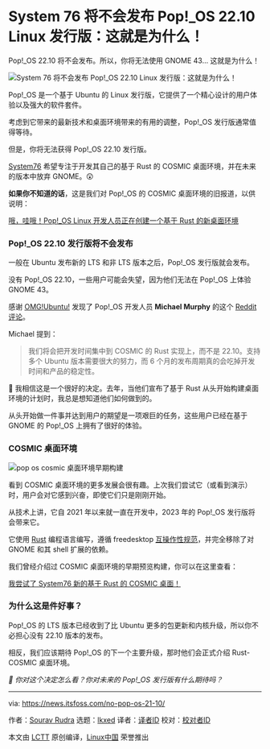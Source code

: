 [#]: subject: "System76 Won't Release Pop!_OS 22.10 Linux Distro: Here's Why!"
[#]: via: "https://news.itsfoss.com/no-pop-os-21-10/"
[#]: author: "Sourav Rudra https://news.itsfoss.com/author/sourav/"
[#]: collector: "lkxed"
[#]: translator: "Cubik65536"
[#]: reviewer: " "
[#]: publisher: " "
[#]: url: " "

System 76 将不会发布 Pop!_OS 22.10 Linux 发行版：这就是为什么！
======
Pop!_OS 22.10 将不会发布。所以，你将无法使用 GNOME 43... 这就是为什么！

![System 76 将不会发布 Pop!_OS 22.10 Linux 发行版：这就是为什么！][1]

Pop!_OS 是一个基于 Ubuntu 的 Linux 发行版，它提供了一个精心设计的用户体验以及强大的软件套件。

考虑到它带来的最新技术和桌面环境带来的有用的调整，Pop!_OS 发行版通常值得等待。

但是，你将无法获得 Pop!_OS 22.10 发行版。

[System76][2] 希望专注于开发其自己的基于 Rust 的 COSMIC 桌面环境，并在未来的版本中放弃 GNOME。😲

**如果你不知道的话**，这是我们对 Pop!_OS 的 COSMIC 桌面环境的旧报道，以供说明：

[哦，哇哦！Pop!_OS Linux 开发人员正在创建一个基于 Rust 的新桌面环境][4]

### Pop!_OS 22.10 发行版将不会发布

一般在 Ubuntu 发布新的 LTS 和非 LTS 版本之后，Pop!_OS 发行版就会发布。

没有 Pop!_OS 22.10，一些用户可能会失望，因为他们无法在 Pop!_OS 上体验 GNOME 43。

感谢 [OMG!Ubuntu!][5] 发现了 Pop!_OS 开发人员 **Michael Murphy** 的这个 [Reddit 评论][6]。

Michael 提到：

> 我们将会把开发时间集中到 COSMIC 的 Rust 实现上，而不是 22.10。支持多个 Ubuntu 版本需要很大的努力，而 6 个月的发布周期真的会吃掉开发时间和产品的稳定性。

👏 我相信这是一个很好的决定。去年，当他们宣布了基于 Rust 从头开始构建桌面环境的计划时，我总是想知道他们如何做到的。

从头开始做一件事并达到用户的期望是一项艰巨的任务，这些用户已经在基于 GNOME 的 Pop!_OS 上拥有了很好的体验。

### COSMIC 桌面环境

![pop os cosmic 桌面环境早期构建][9]

看到 COSMIC 桌面环境的更多发展会很有趣。上次我们尝试它（或看到演示）时，用户会对它感到兴奋，即使它们只是刚刚开始。

从技术上讲，它自 2021 年以来就一直在开发中，2023 年的 Pop!_OS 发行版将会带来它。

它使用 [Rust][10] 编程语言编写，遵循 freedesktop [互操作性规范][11]，并完全移除了对 GNOME 和其 shell 扩展的依赖。

我们曾经介绍过 COSMIC 桌面环境的早期预览构建，你可以在这里查看：

[我尝试了 System76 新的基于 Rust 的 COSMIC 桌面！][12]

### 为什么这是件好事？

Pop!_OS 的 LTS 版本已经收到了比 Ubuntu 更多的包更新和内核升级，所以你不必担心没有 22.10 版本的发布。

相反，我们应该期待 Pop!_OS 的下一个主要升级，那时他们会正式介绍 Rust-COSMIC 桌面环境。

*💬 你对这个决定怎么看？你对未来的 Pop!_OS 发行版有什么期待吗？*

--------------------------------------------------------------------------------

via: https://news.itsfoss.com/no-pop-os-21-10/

作者：[Sourav Rudra][a]
选题：[lkxed][b]
译者：[译者ID](https://github.com/译者ID)
校对：[校对者ID](https://github.com/校对者ID)

本文由 [LCTT](https://github.com/LCTT/TranslateProject) 原创编译，[Linux中国](https://linux.cn/) 荣誉推出

[a]: https://news.itsfoss.com/author/sourav/
[b]: https://github.com/lkxed
[1]: https://news.itsfoss.com/content/images/size/w1200/2022/09/no-pop-os-22-10-release.png
[2]: https://system76.com/
[3]: https://news.itsfoss.com/pop-os-cosmic-rust/
[4]: https://news.itsfoss.com/pop-os-cosmic-rust/
[5]: https://www.omgubuntu.co.uk/2022/09/excited-for-pop_os-22-10-dont-be
[6]: https://www.reddit.com/r/pop_os/comments/xifwt6/comment/ip3l425/
[7]: http://proton.go2cloud.org/aff_c?offer_id=15&aff_id=1173
[8]: http://proton.go2cloud.org/aff_c?offer_id=15&aff_id=1173
[9]: https://news.itsfoss.com/content/images/2022/09/pop_os_cosmic_early_build.png
[10]: https://www.rust-lang.org/
[11]: https://www.freedesktop.org/wiki/Specifications/
[12]: https://news.itsfoss.com/system76-rust-cosmic-desktop/

